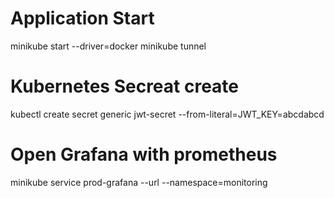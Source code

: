 # Application Start

minikube start --driver=docker
minikube tunnel

# Kubernetes Secreat create

kubectl create secret generic jwt-secret --from-literal=JWT_KEY=abcdabcd

# Open Grafana with prometheus

minikube service prod-grafana --url --namespace=monitoring
